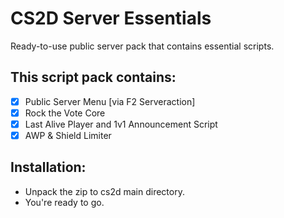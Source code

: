# CS2D Server Essentials
Ready-to-use public server pack that contains essential scripts.

## This script pack contains:
- [x] Public Server Menu [via F2 Serveraction]
- [x] Rock the Vote Core
- [x] Last Alive Player and 1v1 Announcement Script
- [x] AWP & Shield Limiter

## Installation:
* Unpack the zip to cs2d main directory.
* You're ready to go.
